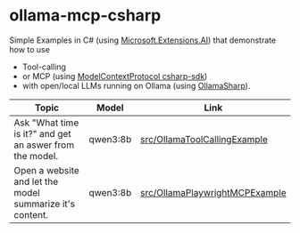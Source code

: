 # ollama-mcp-csharp

Simple Examples in C# (using [Microsoft.Extensions.AI](https://github.com/dotnet/extensions/tree/main/src/Libraries/Microsoft.Extensions.AI)) that demonstrate how to use 
- Tool-calling 
- or MCP (using [ModelContextProtocol csharp-sdk](https://github.com/modelcontextprotocol/csharp-sdk))
- with open/local LLMs running on Ollama (using [OllamaSharp](https://github.com/awaescher/OllamaSharp)).

| Topic | Model | Link |
| --- | --- | --- |
| Ask "What time is it?" and get an aswer from the model. | qwen3:8b | [src/OllamaToolCallingExample](./src/OllamaToolCallingExample/) |
| Open a website and let the model summarize it's content. | qwen3:8b | [src/OllamaPlaywrightMCPExample](./src/OllamaPlaywrightMCPExample/) |

